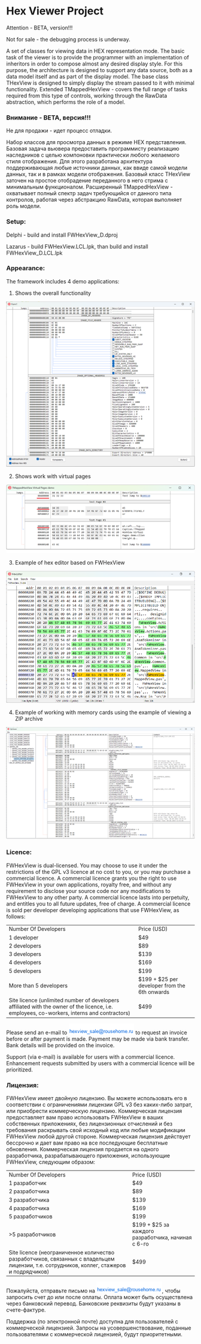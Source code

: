# Hex Viewer Project

Attention - BETA, version!!!

Not for sale - the debugging process is underway.

A set of classes for viewing data in HEX representation mode.
The basic task of the viewer is to provide the programmer with an implementation of inheritors in order to compose almost any desired display style.
For this purpose, the architecture is designed to support any data source, both as a data model itself and as part of the display model.
The base class THexView is designed to simply display the stream passed to it with minimal functionality.
Extended TMappedHexView - covers the full range of tasks required from this type of controls, working through the RawData abstraction, which performs the role of a model.

### Внимание - BETA, версия!!!
Не для продажи - идет процесс отладки.

Набор классов для просмотра данных в режиме HEX представления.
Базовая задача вьювера предоставить программисту реализацию наследников с целью компоновки практически любого желаемого стиля отображения.
Для этого разработана архитектура поддерживающая любые источники данных, как ввиде самой модели данных, так и в рамках модели отображения.
Базовый класс THexView заточен на простое отобрадение переданного в него стрима с минимальным функционалом.
Расширенный TMappedHexView - охватывает полный спектр задач требующийся от данного типа контролов, работая через абстракцию RawData, которая выполняет роль модели.

### Setup:

Delphi - build and install FWHexView_D.dproj

Lazarus - build FWHexView.LCL.lpk, than build and install FWHexView_D.LCL.lpk

### Appearance:

The framework includes 4 demo applications:

1. Shows the overall functionality

![1](https://github.com/AlexanderBagel/FWHexView/blob/master/img/basic.png?raw=true "shows the overall functionality")

2. Shows work with virtual pages

![2](https://github.com/AlexanderBagel/FWHexView/blob/master/img/pages.png?raw=true "shows work with virtual pages")

3. Example of hex editor based on FWHexView

![3](https://github.com/AlexanderBagel/FWHexView/blob/master/img/hexview_demo.png?raw=true "example of hex editor based on FWHexView")

4. Example of working with memory cards using the example of viewing a ZIP archive

![4](https://github.com/AlexanderBagel/FWHexView/blob/master/img/zipviewer.png?raw=true "example of working with memory cards using the example of viewing a ZIP archive")

### Licence:
  FWHexView is dual-licensed. You may choose to use it under the restrictions of the GPL v3 licence at no cost to you,
  or you may purchase a commercial licence. A commercial licence grants you the right to use FWHexView in your own
  applications, royalty free, and without any requirement to disclose your source code nor any modifications to FWHexView
  to any other party. A commercial licence lasts into perpetuity, and entitles you to all future updates, free of
  charge. A commercial licence is sold per developer developing applications that use FWHexView, as follows:
<table>
<tr><td>Number Of Developers</td><td>Price (USD)</td></tr>
<tr><td>1 developer</td><td>$49</td></tr>
<tr><td>2 developers</td><td>$89</td></tr>
<tr><td>3 developers</td><td>$139</td></tr>
<tr><td>4 developers</td><td>$169</td></tr>
<tr><td>5 developers</td><td>$199</td></tr>
<tr><td>More than 5 developers</td><td>$199 + $25 per developer from the 6th onwards</td></tr>
<tr><td>Site licence (unlimited number of developers affiliated with the owner of the licence, i.e. employees, co-workers, interns and contractors)</td><td>$499</td></tr>
</table>  

  Please send an e-mail to ![0](https://github.com/AlexanderBagel/FWHexView/blob/master/img/mail.png?raw=true "mail") to request an invoice before or after payment is made. Payment may be
  made via bank transfer. Bank details will be provided on the invoice.

  Support (via e-mail) is available for users with a commercial licence. Enhancement requests submitted by users with a
  commercial licence will be prioritized.  
  
### Лицензия:
  FWHexView имеет двойную лицензию. Вы можете использовать его в соответствии с ограничениями лицензии GPL v3 без каких-либо затрат,
  или приобрести коммерческую лицензию. Коммерческая лицензия предоставляет вам право использовать FWHexView в ваших собственных
  приложениях, без лицензионных отчислений и без требования раскрывать свой исходный код или любые модификации FWHexView
  любой другой стороне. Коммерческая лицензия действует бессрочно и дает вам право на все последующие бесплатные обновления.
  Коммерческая лицензия продается на одного разработчика, разрабатывающего приложения, использующие FWHexView, следующим образом:
<table>
<tr><td>Number Of Developers</td><td>Price (USD)</td></tr>
<tr><td>1 разработчик</td><td>$49</td></tr>
<tr><td>2 разработчика</td><td>$89</td></tr>
<tr><td>3 разработчика</td><td>$139</td></tr>
<tr><td>4 разработчика</td><td>$169</td></tr>
<tr><td>5 разработчиков</td><td>$199</td></tr>
<tr><td>>5 разработчиков</td><td>$199 + $25 за каждого разработчика, начиная с 6-го</td></tr>
<tr><td>Site licence (неограниченное количество разработчиков, связанных с владельцем лицензии, т.е. сотрудников, коллег, стажеров и подрядчиков)</td><td>$499</td></tr>
</table>    

  Пожалуйста, отправьте письмо на ![0](https://github.com/AlexanderBagel/FWHexView/blob/master/img/mail.png?raw=true "mail"), чтобы запросить счет до или после оплаты. Оплата может быть осуществлена 
  через банковский перевод. Банковские реквизиты будут указаны в счете-фактуре.

  Поддержка (по электронной почте) доступна для пользователей с коммерческой лицензией. Запросы на усовершенствование, поданные пользователями с
  коммерческой лицензией, будут приоритетными.     